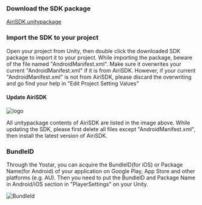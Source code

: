 

### Download the SDK package

[AiriSDK.unitypackage](https://github.com/Yostardev/yostarsdk/edit/master/docs/ZH/Unity3D/)

### Import the SDK to your project

Open your project from Unity, then double click the downloaded SDK package to import it to your project.
While importing the package, beware of the file named "AndroidManifest.xml". Make sure it overwrites your current "AndroidManifest.xml" if it is from AiriSDK. However, if your current "AndroidManifest.xml" is not from AiriSDK, please discard the overwriting and go find your help in "Edit Project Setting Values"

#### Update AiriSDK

![logo](https://raw.githubusercontent.com/Yostardev/yostarsdk/master/docs/_media/plugin.png)

All unitypackage contents of AiriSDK are listed in the image above. While updating the SDK, please first delete all files except "AndroidManifest.xml", then install the latest version of AiriSDK.

### BundleID 

Through the Yostar, you can acquire the BundleID(for iOS) or Package Name(for Android) of your application on Google Play, App Store and other platforms (e.g. AU). Then you need to put the BundleID and Package Name in Android/iOS section in "PlayerSettings" on your Unity.

![BundleId](https://raw.githubusercontent.com/Yostardev/yostarsdk/master/docs/_media/bundleid_unity.png)
